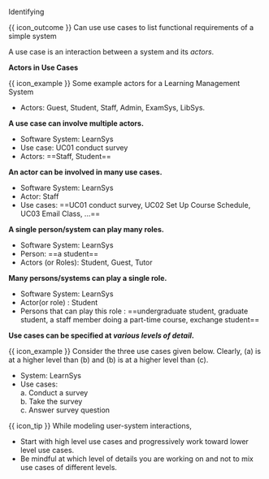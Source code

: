 <span id="title">Identifying</span>

<span id="prereqs"></span>

<span id="outcomes">{{ icon_outcome }} Can use use cases to list functional requirements of a simple system</span>

<div id="body">

A use case is an interaction between a system and its _actors_.

**Actors in Use Cases**

<box type="definition">
<include src="../../../common/definitions.md#def-actor" />
</box>

<box>

{{ icon_example }} Some example actors for a Learning Management System

* Actors: Guest, Student, Staff, Admin, <tooltip content="an exam management system">ExamSys</tooltip>, <tooltip content="a library management system">LibSys</tooltip>.

</box>

**A use case can involve multiple actors.**

<box>

* Software System: LearnSys
* Use case: UC01 conduct survey
* Actors: ==Staff, Student==

</box>

**An actor can be involved in many use cases.**

<box>

* Software System: LearnSys
* Actor: Staff
* Use cases: ==UC01 conduct survey, UC02 Set Up Course Schedule, UC03 Email Class, ...==

</box>

**A single person/system can play many roles.**

<box>

* Software System: LearnSys
* Person: ==a student==
* Actors (or Roles): Student, Guest, Tutor

</box>

**Many persons/systems can play a single role.**

<box>

* Software System: LearnSys
* Actor(or role) : Student
* Persons that can play this role : ==undergraduate student, graduate student, a staff member doing a part-time course, exchange student==

</box>

<!-- TODO: {some guidance on identifying actors and use cases} -->

**Use cases can be specified at _various levels of detail_.**

<box>

{{ icon_example }} Consider the three use cases given below. Clearly, (a) is at a higher level than (b) and (b) is at a higher level than (c).

* System: LearnSys
* Use cases:<br>
  a. Conduct a survey<br>
  b. Take the survey<br>
  c. Answer survey question

</box>


{{ icon_tip }} While modeling user-system interactions,
* Start with high level use cases and progressively work toward lower level use cases.
* Be mindful at which level of details you are working on and not to mix use cases of different levels.


</div>

<div id="extras">

<include src="exercises.md" />

</div>